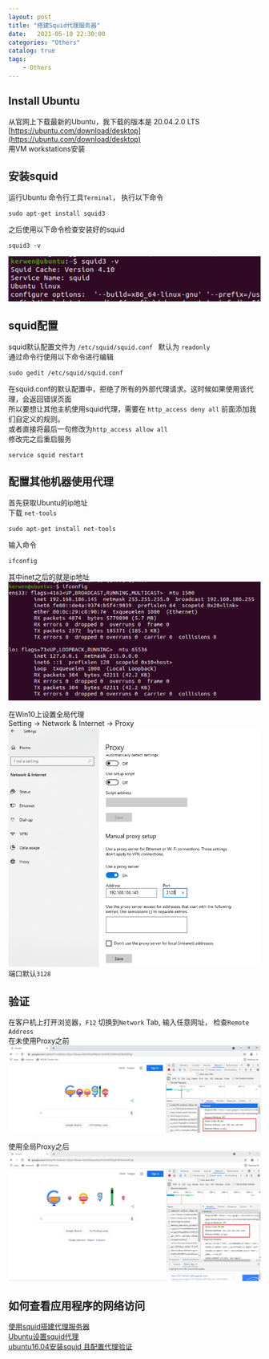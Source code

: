 ```yaml
---                
layout: post                
title: "搭建Squid代理服务器" 
date:   2021-05-10 22:30:00                 
categories: "Others"                
catalog: true                
tags:                 
    - Others                
---      
```


## Install Ubuntu
从官网上下载最新的Ubuntu，我下载的版本是 20.04.2.0 LTS  
[https://ubuntu.com/download/desktop](https://ubuntu.com/download/desktop)  
用VM workstations安装  

## 安装squid  
运行Ubuntu 命令行工具`Terminal`， 执行以下命令  

    sudo apt-get install squid3

之后使用以下命令检查安装好的squid  

    squid3 -v

![img](https://github.com/kerwenzhang/kerwenzhang.github.io/blob/master/_posts/image/Proxy0.png?raw=true)  

## squid配置
squid默认配置文件为 `/etc/squid/squid.conf ` 默认为 `readonly`  
通过命令行使用以下命令进行编辑  

    sudo gedit /etc/squid/squid.conf   

在squid.conf的默认配置中，拒绝了所有的外部代理请求。这时候如果使用该代理，会返回错误页面    
所以要想让其他主机使用squid代理，需要在 `http_access deny all` 前面添加我们自定义的规则。  
或者直接将最后一句修改为`http_access allow all`  
修改完之后重启服务  

    service squid restart 

## 配置其他机器使用代理
首先获取Ubuntu的ip地址  
下载 `net-tools`  

    sudo apt-get install net-tools

输入命令  

    ifconfig

其中inet之后的就是ip地址  
![img](https://github.com/kerwenzhang/kerwenzhang.github.io/blob/master/_posts/image/Proxy1.png?raw=true)

在Win10上设置全局代理  
Setting -> Network & Internet -> Proxy  
![img](https://github.com/kerwenzhang/kerwenzhang.github.io/blob/master/_posts/image/Proxy2.png?raw=true)
端口默认`3128`  

## 验证
在客户机上打开浏览器，`F12` 切换到`Network` Tab, 输入任意网址， 检查`Remote Address`  
在未使用Proxy之前  
![img](https://github.com/kerwenzhang/kerwenzhang.github.io/blob/master/_posts/image/Proxy3.png?raw=true)

使用全局Proxy之后  
![img](https://github.com/kerwenzhang/kerwenzhang.github.io/blob/master/_posts/image/Proxy4.png?raw=true)

## 如何查看应用程序的网络访问

[使用squid搭建代理服务器](https://www.hawu.me/operation/852)  
[Ubuntu设置squid代理](https://www.cnblogs.com/antoon/p/4496904.html)  
[ubuntu16.04安装squid 且配置代理验证](https://blog.csdn.net/wto882dim/article/details/88905394)  